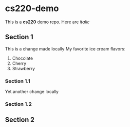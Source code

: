 # cs220-demo
This is a **cs220** demo repo.
Here are *italic*

## Section 1
This is a change made locally
My favorite ice cream flavors:
1. Chocolate
2. Cherry
3. Strawberry
### Section 1.1
Yet another change locally
### Section 1.2

## Section 2
